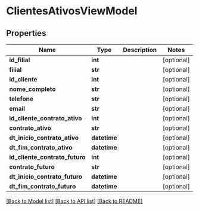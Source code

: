 # ClientesAtivosViewModel

## Properties
Name | Type | Description | Notes
------------ | ------------- | ------------- | -------------
**id_filial** | **int** |  | [optional] 
**filial** | **str** |  | [optional] 
**id_cliente** | **int** |  | [optional] 
**nome_completo** | **str** |  | [optional] 
**telefone** | **str** |  | [optional] 
**email** | **str** |  | [optional] 
**id_cliente_contrato_ativo** | **int** |  | [optional] 
**contrato_ativo** | **str** |  | [optional] 
**dt_inicio_contrato_ativo** | **datetime** |  | [optional] 
**dt_fim_contrato_ativo** | **datetime** |  | [optional] 
**id_cliente_contrato_futuro** | **int** |  | [optional] 
**contrato_futuro** | **str** |  | [optional] 
**dt_inicio_contrato_futuro** | **datetime** |  | [optional] 
**dt_fim_contrato_futuro** | **datetime** |  | [optional] 

[[Back to Model list]](../README.md#documentation-for-models) [[Back to API list]](../README.md#documentation-for-api-endpoints) [[Back to README]](../README.md)

